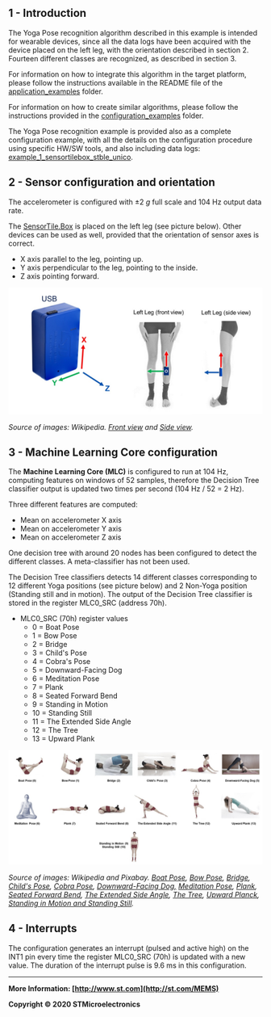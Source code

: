 ## 1 - Introduction

The Yoga Pose recognition algorithm described in this example is intended for wearable devices, since all the data logs have been acquired with the device placed on the left leg, with the orientation described in section 2. Fourteen different classes are recognized, as described in section 3. 

For information on how to integrate this algorithm in the target platform, please follow the instructions available in the README file of the [application_examples]( https://github.com/STMicroelectronics/STMems_Machine_Learning_Core/tree/master/application_examples ) folder. 

For information on how to create similar algorithms, please follow the instructions provided in the [configuration_examples]( https://github.com/STMicroelectronics/STMems_Machine_Learning_Core/tree/master/configuration_examples ) folder. 

The Yoga Pose recognition example is provided also as a complete configuration example, with all the details on the configuration procedure using specific HW/SW tools, and also including data logs: [example_1_sensortilebox_stble_unico]( https://github.com/STMicroelectronics/STMems_Machine_Learning_Core/tree/master/configuration_examples/example_1_sensortilebox_stble_unico ). 


## 2 - Sensor configuration and orientation

The accelerometer is configured with ±2 *g* full scale and 104 Hz output data rate.

The [SensorTile.Box](https://www.st.com/content/st_com/en/products/evaluation-tools/product-evaluation-tools/mems-motion-sensor-eval-boards/steval-mksbox1v1.html) is placed on the left leg (see picture below). Other devices can be used as well, provided that the orientation of sensor axes is correct.

- X axis parallel to the leg, pointing up.
- Y axis perpendicular to the leg, pointing to the inside.
- Z axis pointing forward.

![SensorTileBoxOnLeftLeg](./SensorTileBoxOnLeftLeg.jpg)

*Source of images: Wikipedia. [Front view](https://commons.wikimedia.org/wiki/File:Tadasana_Yoga-Asana_Nina-Mel.jpg) and [Side view](https://commons.wikimedia.org/wiki/File:Chaturanga-Dandasana_low_Yoga-Asana_Nina-Mel.jpg).*


## 3 - Machine Learning Core configuration

The **Machine Learning Core (MLC)** is configured to run at 104 Hz, computing features on windows of 52 samples, therefore the Decision Tree classifier output is updated two times per second (104 Hz / 52 = 2 Hz).

Three different features are computed:

- Mean on accelerometer X axis
- Mean on accelerometer Y axis
- Mean on accelerometer Z axis

One decision tree with around 20 nodes has been configured to detect the different classes.
A meta-classifier has not been used.  

The Decision Tree classifiers detects 14 different classes corresponding to 12 different Yoga positions (see picture below) and 2 Non-Yoga position (Standing still and in motion). The output of the Decision Tree classifier is stored in the register MLC0_SRC (address 70h).  

- MLC0_SRC (70h) register values
  - 0 = Boat Pose
  - 1 = Bow Pose
  - 2 = Bridge
  - 3 = Child's Pose
  - 4 = Cobra's Pose
  - 5 = Downward-Facing Dog
  - 6 = Meditation Pose
  - 7 = Plank
  - 8 = Seated Forward Bend
  - 9 = Standing in Motion
  - 10 = Standing Still
  - 11 = The Extended Side Angle
  - 12 = The Tree
  - 13 =  Upward Plank

![SensorTileBoxYogaPoses](./SensorTileBoxYogaPoses.jpg)

*Source of images: Wikipedia and Pixabay. [Boat Pose](https://en.wikipedia.org/wiki/File:Paripurna-Navasana_Yoga-Asana_Nina-Mel.jpg), [Bow Pose](https://commons.wikimedia.org/wiki/File:Tadasana_Yoga-Asana_Nina-Mel.jpg), [Bridge](https://commons.wikimedia.org/wiki/File:Setubandhasana_oblique_view.JPG), [Child's Pose](https://pixabay.com/it/photos/yoga-childs-posa-asana-2959214/), [Cobra Pose](https://commons.wikimedia.org/wiki/File:Bhujangasana_Yoga-Asana_Nina-Mel.jpg), [Downward-Facing Dog,](https://commons.wikimedia.org/wiki/File:Downward-Facing-Dog.JPG) [Meditation Pose](https://commons.wikimedia.org/wiki/File:Siddhasana_mulher.jpg), [Plank](https://commons.wikimedia.org/wiki/File:Chaturanga-Dandasana_low_Yoga-Asana_Nina-Mel.jpg), [Seated Forward Bend](https://commons.wikimedia.org/wiki/File:Janusirsasana_Yoga-Asana_Nina-Mel.jpg), [The Extended Side Angle](https://upload.wikimedia.org/wikipedia/commons/b/b5/Utthita-Parshvakonasana_Yoga-Asana_Nina-Mel.jpg), [The Tree](https://pl.m.wikipedia.org/wiki/Plik:Vriksasana_Yoga-Asana_Nina-Mel.jpg), [Upward Planck](https://commons.wikimedia.org/wiki/File:Putvottanasana_-_Upward_Plank_Pose_1_-_Diagonal_View.jpg), [Standing in Motion and Standing Still](https://commons.wikimedia.org/wiki/File:Tadasana_Yoga-Asana_Nina-Mel.jpg).*


## 4 - Interrupts

The configuration generates an interrupt (pulsed and active high) on the INT1 pin every time the register MLC0_SRC (70h) is updated with a new value. The duration of the interrupt pulse is 9.6 ms in this configuration.

------

**More Information: [http://www.st.com](http://st.com/MEMS)**

**Copyright © 2020 STMicroelectronics**
